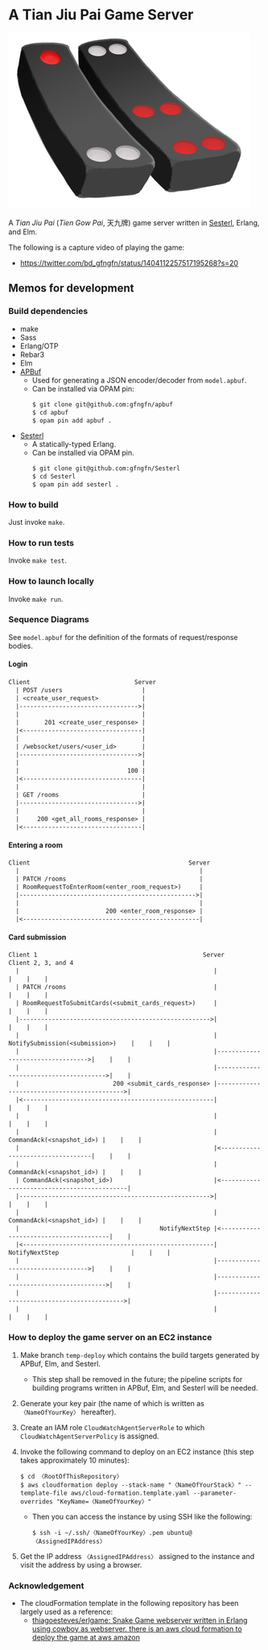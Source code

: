 
# A Tian Jiu Pai Game Server

![title image](https://github.com/gfngfn/game_tianjiupai/blob/master/assets_client/top.png)

A *Tian Jiu Pai* (*Tien Gow Pai*, 天九牌) game server written in [Sesterl](https://github.com/gfngfn/Sesterl), Erlang, and Elm.

The following is a capture video of playing the game:

- https://twitter.com/bd_gfngfn/status/1404112257517195268?s=20


## Memos for development

### Build dependencies

* make
* Sass
* Erlang/OTP
* Rebar3
* Elm
* [APBuf](https://github.com/gfngfn/apbuf)
  - Used for generating a JSON encoder/decoder from `model.apbuf`.
  - Can be installed via OPAM pin:
    ```console
    $ git clone git@github.com:gfngfn/apbuf
    $ cd apbuf
    $ opam pin add apbuf .
    ```
* [Sesterl](https://github.com/gfngfn/Sesterl)
  - A statically-typed Erlang.
  - Can be installed via OPAM pin.
    ```console
    $ git clone git@github.com:gfngfn/Sesterl
    $ cd Sesterl
    $ opam pin add sesterl .
    ```


### How to build

Just invoke `make`.


### How to run tests

Invoke `make test`.


### How to launch locally

Invoke `make run`.


### Sequence Diagrams

See `model.apbuf` for the definition of the formats of request/response bodies.


#### Login

```
Client                             Server
  | POST /users                      |
  | <create_user_request>            |
  |--------------------------------->|
  |                                  |
  |       201 <create_user_response> |
  |<---------------------------------|
  |                                  |
  | /websocket/users/<user_id>       |
  |--------------------------------->|
  |                                  |
  |                              100 |
  |<---------------------------------|
  |                                  |
  | GET /rooms                       |
  |--------------------------------->|
  |                                  |
  |     200 <get_all_rooms_response> |
  |<---------------------------------|
```


#### Entering a room

```
Client                                            Server
  |                                                  |
  | PATCH /rooms                                     |
  | RoomRequestToEnterRoom(<enter_room_request>)     |
  |------------------------------------------------->|
  |                                                  |
  |                        200 <enter_room_response> |
  |<-------------------------------------------------|
```


#### Card submission

```
Client 1                                              Server                            Client 2, 3, and 4
  |                                                      |                                   |    |    |
  | PATCH /rooms                                         |                                   |    |    |
  | RoomRequestToSubmitCards(<submit_cards_request>)     |                                   |    |    |
  |----------------------------------------------------->|                                   |    |    |
  |                                                      | NotifySubmission(<submission>)    |    |    |
  |                                                      |---------------------------------->|    |    |
  |                                                      |--------------------------------------->|    |
  |                          200 <submit_cards_response> |-------------------------------------------->|
  |<-----------------------------------------------------|                                   |    |    |
  |                                                      |                                   |    |    |
  |                                                      |         CommandAck(<snapshot_id>) |    |    |
  |                                                      |<----------------------------------|    |    |
  |                                                      |         CommandAck(<snapshot_id>) |    |    |
  | CommandAck(<snapshot_id>)                            |<--------------------------------------------|
  |----------------------------------------------------->|                                   |    |    |
  |                                                      |         CommandAck(<snapshot_id>) |    |    |
  |                                       NotifyNextStep |<---------------------------------------|    |
  |<-----------------------------------------------------| NotifyNextStep                    |    |    |
  |                                                      |---------------------------------->|    |    |
  |                                                      |--------------------------------------->|    |
  |                                                      |-------------------------------------------->|
  |                                                      |                                   |    |    |
```


### How to deploy the game server on an EC2 instance

1. Make branch `temp-deploy` which contains the build targets generated by APBuf, Elm, and Sesterl.

   - This step shall be removed in the future; the pipeline scripts for building programs written in APBuf, Elm, and Sesterl will be needed.

2. Generate your key pair (the name of which is written as `〈NameOfYourKey〉` hereafter).

3. Create an IAM role `CloudWatchAgentServerRole` to which `CloudWatchAgentServerPolicy` is assigned.

4. Invoke the following command to deploy on an EC2 instance (this step takes approximately 10 minutes):

   ```console
   $ cd 〈RootOfThisRepository〉
   $ aws cloudformation deploy --stack-name "〈NameOfYourStack〉" --template-file aws/cloud-formation.template.yaml --parameter-overrides "KeyName=〈NameOfYourKey〉"
   ```

   - Then you can access the instance by using SSH like the following:

     ```console
     $ ssh -i ~/.ssh/〈NameOfYourKey〉.pem ubuntu@〈AssignedIPAddress〉
     ```

5. Get the IP address `〈AssignedIPAddress〉` assigned to the instance and visit the address by using a browser.


### Acknowledgement

* The cloudFormation template in the following repository has been largely used as a reference:
  - [thiagoesteves/erlgame: Snake Game webserver written in Erlang using cowboy as webserver. there is an aws cloud formation to deploy the game at aws amazon](https://github.com/thiagoesteves/erlgame)
